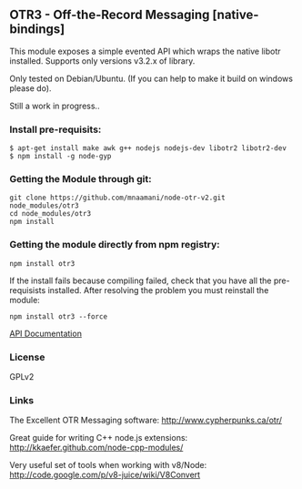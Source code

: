 ## OTR3 - Off-the-Record Messaging [native-bindings]

This module exposes a simple evented API which wraps the native libotr installed.
Supports only versions v3.2.x of library.

Only tested on Debian/Ubuntu. (If you can help to make it build on windows please do).

Still a work in progress..

### Install pre-requisits:

    $ apt-get install make awk g++ nodejs nodejs-dev libotr2 libotr2-dev
    $ npm install -g node-gyp
	
### Getting the Module through git:

    git clone https://github.com/mnaamani/node-otr-v2.git node_modules/otr3
    cd node_modules/otr3
    npm install

### Getting the module directly from npm registry:

    npm install otr3

If the install fails because compiling failed, check that you have all the pre-requisists installed.
After resolving the problem you must reinstall the module:

    npm install otr3 --force

[API Documentation](https://github.com/mnaamani/node-otr-v2/blob/master/doc/API.md)

### License
GPLv2

### Links
The Excellent OTR Messaging software:
http://www.cypherpunks.ca/otr/

Great guide for writing C++ node.js extensions:
http://kkaefer.github.com/node-cpp-modules/

Very useful set of tools when working with v8/Node:
http://code.google.com/p/v8-juice/wiki/V8Convert
